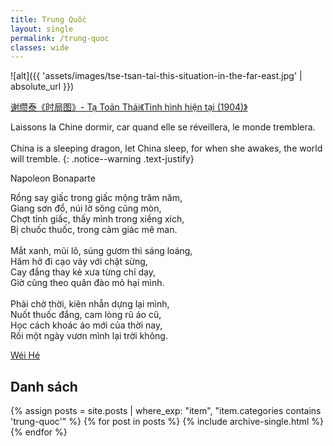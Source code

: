 ```yaml
---
title: Trung Quốc
layout: single
permalink: /trung-quoc
classes: wide
---
```


![alt]({{ 'assets/images/tse-tsan-tai-this-situation-in-the-far-east.jpg' | absolute_url }})
> <cite>
<a target="_blank" href="https://en.m.wikipedia.org/wiki/File:%E6%97%B6%E5%B1%80%E5%9B%BE.jpg">
谢缵泰《时局图》- Tạ Toản Thái《Tình hình hiện tại (1904)》
</a>
</cite>

Laissons la Chine dormir, car quand elle se réveillera, le monde tremblera.\
 \
China is a sleeping dragon, let China sleep, for when she awakes, the world will tremble.
{: .notice--warning .text-justify}
> <cite>
Napoleon Bonaparte
</cite>


Rồng say giấc trong giấc mộng trăm năm,\
Giang sơn đổ, núi lở sông cũng mòn,\
Chợt tỉnh giấc, thấy mình trong xiềng xích,\
Bị chuốc thuốc, trong cảm giác mê man.\
 \
Mắt xanh, mũi lõ, súng gươm thì sáng loáng,\
Hăm hở đi cạo vảy với chặt sừng,\
Cay đắng thay kẻ xưa từng chỉ dạy,\
Giờ cũng theo quân đào mỏ hại mình.\
 \
Phải chờ thời, kiên nhẫn dựng lại mình,\
Nuốt thuốc đắng, cam lòng rũ áo cũ,\
Học cách khoác áo mới của thời nay,\
Rồi một ngày vươn mình lại trời không.

> <cite>
<a target="_blank" href="https://wei-he.xyz">Wéi Hé</a>
</cite>

## Danh sách
{% assign posts = site.posts | where_exp: "item", "item.categories contains 'trung-quoc'" %}
{% for post in posts %}
  {% include archive-single.html %}
{% endfor %}